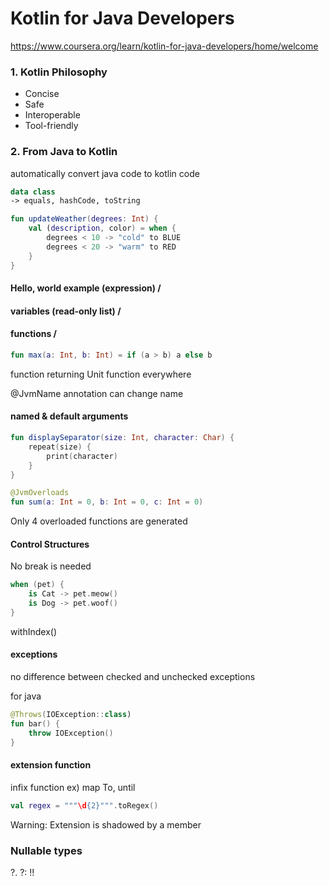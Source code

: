 # Kotlin for Java Developers

https://www.coursera.org/learn/kotlin-for-java-developers/home/welcome

### 1. Kotlin Philosophy
- Concise
- Safe
- Interoperable
- Tool-friendly

### 2. From Java to Kotlin

automatically convert java code to kotlin code

```kotlin
data class
-> equals, hashCode, toString
```

```kotlin
fun updateWeather(degrees: Int) {
    val (description, color) = when {
        degrees < 10 -> "cold" to BLUE
        degrees < 20 -> "warm" to RED
    }
}
```

#### Hello, world example (expression) / 

#### variables (read-only list) / 

#### functions / 
```kotlin
fun max(a: Int, b: Int) = if (a > b) a else b
```

function returning Unit
function everywhere

@JvmName annotation can change name

#### named & default arguments

```kotlin
fun displaySeparator(size: Int, character: Char) {
    repeat(size) {
        print(character)
    }
}
```

```kotlin
@JvmOverloads
fun sum(a: Int = 0, b: Int = 0, c: Int = 0)
```

Only 4 overloaded functions are generated



#### Control Structures
No break is needed
```kotlin
when (pet) {
    is Cat -> pet.meow()
    is Dog -> pet.woof()
}
```

withIndex()


#### exceptions
no difference between checked and unchecked exceptions

for java
```kotlin
@Throws(IOException::class)
fun bar() {
    throw IOException()
}
```

#### extension function

infix function
ex) map To, until

```kotlin
val regex = """\d{2}""".toRegex()
```

Warning: Extension is shadowed by a member



### Nullable types

?.
?:
!!



